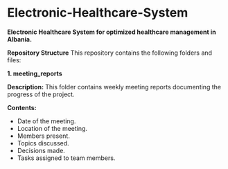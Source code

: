 # **Electronic-Healthcare-System**
**Electronic Healthcare System for optimized healthcare management in Albania.**

**Repository Structure**
This repository contains the following folders and files:

**1. meeting_reports**

**Description:** 
This folder contains weekly meeting reports documenting the progress of the project.

**Contents:**
- Date of the meeting.
- Location of the meeting.
- Members present.
- Topics discussed.
- Decisions made.
- Tasks assigned to team members.
